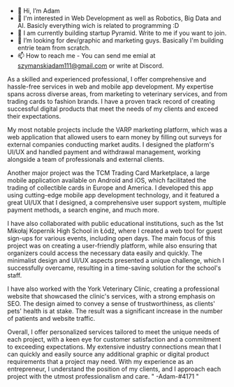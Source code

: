 - 👋 Hi, I’m Adam
- 👀 I'm interested in Web Development as well as Robotics, Big Data and AI. Basicly everything wich is related to programming :D
- 🌱 I am currently building startup Pyramid. Write to me if you want to join.
- 💞️ I’m looking for dev/graphic and marketing guys. Basically I'm building entrie team from scratch.
- 📫 How to reach me - You can send me emial at szymanskiadam111@gmail.com or write at Discord.

As a skilled and experienced professional, I offer comprehensive and hassle-free services in web and mobile app development. My expertise spans across diverse areas, from marketing to veterinary services, and from trading cards to fashion brands. I have a proven track record of creating successful digital products that meet the needs of my clients and exceed their expectations.

My most notable projects include the VARP marketing platform, which was a web application that allowed users to earn money by filling out surveys for external companies conducting market audits. I designed the platform's UI/UX and handled payment and withdrawal management, working alongside a team of professionals and external clients. 

Another major project was the TCM Trading Card Marketplace, a large mobile application available on Android and iOS, which facilitated the trading of collectible cards in Europe and America. I developed this app using cutting-edge mobile app development technology, and it featured a great UI/UX that I designed, a comprehensive user support system, multiple payment methods, a search engine, and much more.

I have also collaborated with public educational institutions, such as the 1st Mikołaj Kopernik High School in Łódź, where I created a web tool for guest sign-ups for various events, including open days. The main focus of this project was on creating a user-friendly platform, while also ensuring that organizers could access the necessary data easily and quickly. The minimalist design and UI/UX aspects presented a unique challenge, which I successfully overcame, resulting in a time-saving solution for the school's staff.

I have also worked with the York Veterinary Clinic, creating a professional website that showcased the clinic's services, with a strong emphasis on SEO. The design aimed to convey a sense of trustworthiness, as clients' pets' health is at stake. The result was a significant increase in the number of patients and website traffic.

Overall, I offer personalized services tailored to meet the unique needs of each project, with a keen eye for customer satisfaction and a commitment to exceeding expectations. My extensive industry connections mean that I can quickly and easily source any additional graphic or digital product requirements that a project may need. With my experience as an entrepreneur, I understand the position of my clients, and I approach each project with the utmost professionalism and care.
" -Adam-#4171 "

<!---
Rig-21/Rig-21 is a ✨ special ✨ repository because its `README.md` (this file) appears on your GitHub profile.
You can click the Preview link to take a look at your changes.
--->
